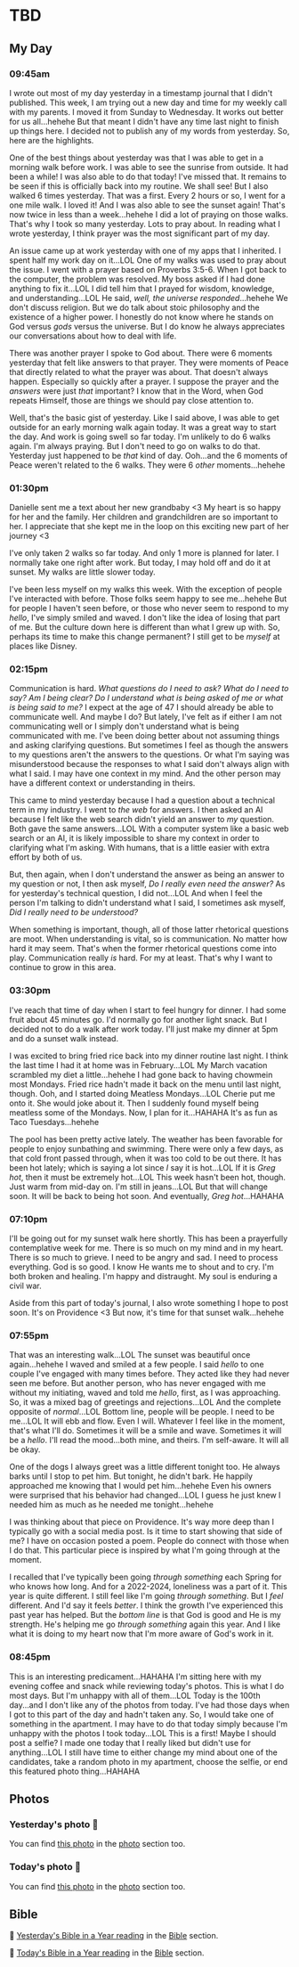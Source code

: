 # TBD

## My Day

### 09:45am

I wrote out most of my day yesterday in a timestamp journal that I didn't published. This week, I am trying out a new day and time for my weekly call with my parents. I moved it from Sunday to Wednesday. It works out better for us all...hehehe But that meant I didn't have any time last night to finish up things here. I decided not to publish any of my words from yesterday. So, here are the highlights.

One of the best things about yesterday was that I was able to get in a morning walk before work. I was able to see the sunrise from outside. It had been a while! I was also able to do that today! I've missed that. It remains to be seen if this is officially back into my routine. We shall see! But I also walked 6 times yesterday. That was a first. Every 2 hours or so, I went for a one mile walk. I loved it! And I was also able to see the sunset again! That's now twice in less than a week...hehehe I did a lot of praying on those walks. That's why I took so many yesterday. Lots to pray about. In reading what I wrote yesterday, I think prayer was the most significant part of my day.

An issue came up at work yesterday with one of my apps that I inherited. I spent half my work day on it...LOL One of my walks was used to pray about the issue. I went with a prayer based on Proverbs 3:5-6. When I got back to the computer, the problem was resolved. My boss asked if I had done anything to fix it...LOL I did tell him that I prayed for wisdom, knowledge, and understanding...LOL He said, *well, the universe responded*...hehehe We don't discuss religion. But we do talk about stoic philosophy and the existence of a higher power. I honestly do not know where he stands on God versus *gods* versus the universe. But I do know he always appreciates our conversations about how to deal with life.

There was another prayer I spoke to God about. There were 6 moments yesterday that felt like answers to that prayer. They were moments of Peace that directly related to what the prayer was about. That doesn't always happen. Especially so quickly after a prayer. I suppose the prayer and the *answers* were just *that* important? I know that in the Word, when God repeats Himself, those are things we should pay close attention to.

Well, that's the basic gist of yesterday. Like I said above, I was able to get outside for an early morning walk again today. It was a great way to start the day. And work is going swell so far today. I'm unlikely to do 6 walks again. I'm always praying. But I don't need to go on walks to do that. Yesterday just happened to be *that* kind of day. Ooh...and the 6 moments of Peace weren't related to the 6 walks. They were 6 *other* moments...hehehe

### 01:30pm

Danielle sent me a text about her new grandbaby <3 My heart is so happy for her and the family. Her children and grandchildren are so important to her. I appreciate that she kept me in the loop on this exciting new part of her journey <3

I've only taken 2 walks so far today. And only 1 more is planned for later. I normally take one right after work. But today, I may hold off and do it at sunset. My walks are little slower today.

I've been less myself on my walks this week. With the exception of people I've interacted with before. Those folks seem happy to see me...hehehe But for people I haven't seen before, or those who never seem to respond to my *hello*, I've simply smiled and waved. I don't like the idea of losing that part of me. But the culture down here is different than what I grew up with. So, perhaps its time to make this change permanent? I still get to be *myself* at places like Disney.

### 02:15pm

Communication is hard. *What questions do I need to ask? What do I need to say? Am I being clear? Do I understand what is being asked of me or what is being said to me?* I expect at the age of 47 I should already be able to communicate well. And maybe I do? But lately, I've felt as if either I am not communicating well or I simply don't understand what is being communicated with me. I've been doing better about not assuming things and asking clarifying questions. But sometimes I feel as though the answers to my questions aren't the answers to the questions. Or what I'm saying was misunderstood because the responses to what I said don't always align with what I said. I may have one context in my mind. And the other person may have a different context or understanding in theirs.

This came to mind yesterday because I had a question about a technical term in my industry. I went to *the web* for answers. I then asked an AI because I felt like the web search didn't yield an answer to *my* question. Both gave the same answers...LOL With a computer system like a basic web search or an AI, it is likely impossible to share my context in order to clarifying what I'm asking. With humans, that is a little easier with extra effort by both of us.

But, then again, when I don't understand the answer as being an answer to my question or not, I then ask myself, *Do I really even need the answer?* As for yesterday's technical question, I did not...LOL And when I feel the person I'm talking to didn't understand what I said, I sometimes ask myself, *Did I really need to be understood?*

When something is important, though, all of those latter rhetorical questions are moot. When understanding is vital, so is communication. No matter how hard it may seem. That's when the former rhetorical questions come into play. Communication really *is* hard. For my at least. That's why I want to continue to grow in this area.

### 03:30pm

I've reach that time of day when I start to feel hungry for dinner. I had some fruit about 45 minutes go. I'd normally go for another light snack. But I decided not to do a walk after work today. I'll just make my dinner at 5pm and do a sunset walk instead.

I was excited to bring fried rice back into my dinner routine last night. I think the last time I had it at home was in February...LOL My March vacation scrambled my diet a little...hehehe I had gone back to having chowmein most Mondays. Fried rice hadn't made it back on the menu until last night, though. Ooh, and I started doing Meatless Mondays...LOL Cherie put me onto it. She would joke about it. Then I suddenly found myself being meatless some of the Mondays. Now, I plan for it...HAHAHA It's as fun as Taco Tuesdays...hehehe

The pool has been pretty active lately. The weather has been favorable for people to enjoy sunbathing and swimming. There were only a few days, as that cold front passed through, when it was too cold to be out there. It has been hot lately; which is saying a lot since *I* say it is hot...LOL If it is *Greg hot*, then it must be extremely hot...LOL This week hasn't been hot, though. Just warm from mid-day on. I'm still in jeans...LOL But that will change soon. It will be back to being hot soon. And eventually, *Greg hot*...HAHAHA

### 07:10pm

I'll be going out for my sunset walk here shortly. This has been a prayerfully contemplative week for me. There is so much on my mind and in my heart. There is so much to grieve. I need to be angry and sad. I need to process everything. God is so good. I know He wants me to shout and to cry. I'm both broken and healing. I'm happy and distraught. My soul is enduring a civil war.

Aside from this part of today's journal, I also wrote something I hope to post soon. It's on Providence <3 But now, it's time for that sunset walk...hehehe

### 07:55pm

That was an interesting walk...LOL The sunset was beautiful once again...hehehe I waved and smiled at a few people. I said *hello* to one couple I've engaged with many times before. They acted like they had never seen me before. But another person, who has never engaged with me without my initiating, waved and told me *hello*, first, as I was approaching. So, it was a mixed bag of greetings and rejections...LOL And the complete opposite of *normal*...LOL Bottom line, people will be people. I need to be me...LOL It will ebb and flow. Even I will. Whatever I feel like in the moment, that's what I'll do. Sometimes it will be a smile and wave. Sometimes it will be a *hello*. I'll read the mood...both mine, and theirs. I'm self-aware. It will all be okay.

One of the dogs I always greet was a little different tonight too. He always barks until I stop to pet him. But tonight, he didn't bark. He happily approached me knowing that I would pet him...hehehe Even his owners were surprised that his behavior had changed...LOL I guess he just knew I needed him as much as he needed me tonight...hehehe

I was thinking about that piece on Providence. It's way more deep than I typically go with a social media post. Is it time to start showing that side of me? I have on occasion posted a poem. People do connect with those when I do that. This particular piece is inspired by what I'm going through at the moment.

I recalled that I've typically been going *through something* each Spring for who knows how long. And for a 2022-2024, loneliness was a part of it. This year is quite different. I still feel like I'm going *through something*. But I *feel* different. And I'd say it feels *better*. I think the growth I've experienced this past year has helped. But the *bottom line* is that God is good and He is my strength. He's helping me go *through something* again this year. And I like what it is doing to my heart now that I'm more aware of God's work in it.

### 08:45pm

This is an interesting predicament...HAHAHA I'm sitting here with my evening coffee and snack while reviewing today's photos. This is what I do most days. But I'm unhappy with all of them...LOL Today is the 100th day...and I don't like any of the photos from today. I've had those days when I got to this part of the day and hadn't taken any. So, I would take one of something in the apartment. I may have to do that today simply because I'm unhappy with the photos I took today...LOL This is a first! Maybe I should post a selfie? I made one today that I really liked but didn't use for anything...LOL I still have time to either change my mind about one of the candidates, take a random photo in my apartment, choose the selfie, or end this featured photo thing...HAHAHA



## Photos

### Yesterday's photo 📸

<!--@include: @/photos/photo-a-day/2025/04/09.md{3,}-->

You can find [this photo](/photos/photo-a-day/2025/04/09) in the [photo](/photos/) section too.

### Today's photo 📸

<!--@include: @/photos/photo-a-day/2025/04/10.md{3,}-->

You can find [this photo](/photos/photo-a-day/2025/04/10) in the [photo](/photos/) section too.

## Bible

📖 [Yesterday's Bible in a Year reading](/bible/plans/bible-in-a-year/04/08) in the [Bible](/bible/) section.

📖 [Today's Bible in a Year reading](/bible/plans/bible-in-a-year/04/08) in the [Bible](/bible/) section.